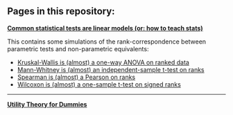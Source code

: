 ## Pages in this repository:

**[Common statistical tests are linear models (or: how to teach stats)](https://lindeloev.github.io/tests-as-linear/)**

This contains some simulations of the rank-correspondence between parametric tests and non-parametric equivalents:

 * [Kruskal-Wallis is (almost) a one-way ANOVA on ranked data](https://lindeloev.github.io/tests-as-linear/simulations/simulate_kruskall.html)
 * [Mann-Whitney is (almost) an independent-sample t-test on ranks](https://lindeloev.github.io/tests-as-linear/simulations/simulate_mannwhitney.html)
 * [Spearman is (almost) a Pearson on ranks](https://lindeloev.github.io/tests-as-linear/simulations/simulate_spearman.htmll)
 * [Wilcoxon is (almost) a one-sample t-test on signed ranks](https://lindeloev.github.io/tests-as-linear/simulations/simulate_wilcoxon.html)

<hr />

**[Utility Theory for Dummies](https://lindeloev.github.io/utility-theory/)**

